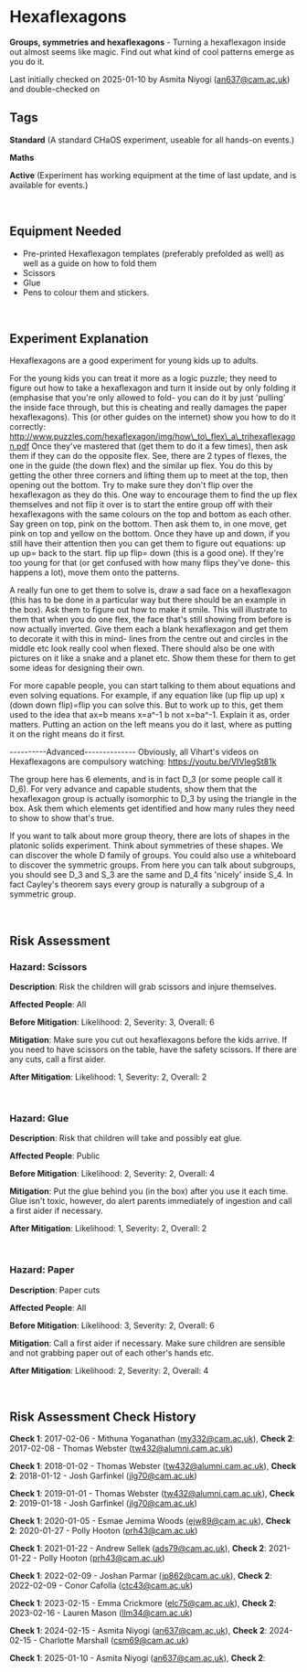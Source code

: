 # Hexaflexagons

**Groups, symmetries and hexaflexagons** - Turning a hexaflexagon inside out almost seems like magic. Find out what kind of cool patterns emerge as you do it. 

Last initially checked on 2025-01-10 by Asmita Niyogi (an637@cam.ac.uk) and double-checked on 

## Tags
<!--- Start Tags (DO NOT REMOVE THIS COMMENT) --->

**Standard** (A standard CHaOS experiment, useable for all hands-on events.)

**Maths**

**Active** (Experiment has working equipment at the time of last update, and is available for events.)
<!--- End Tags (DO NOT REMOVE THIS COMMENT) --->

<br/>

## Equipment Needed 
- Pre-printed Hexaflexagon templates (preferably prefolded as well) as well as a guide on how to fold them
- Scissors
- Glue
- Pens to colour them and stickers.

<br/>

## Experiment Explanation 

Hexaflexagons are a good experiment for young kids up to adults. 

For the young kids you can treat it more as a logic puzzle; they need to figure out how to take a hexaflexagon and turn it inside out by only folding it (emphasise that you're only allowed to fold- you can do it by just 'pulling' the inside face through, but this is cheating and really damages the paper hexaflexagons). This (or other guides on the internet) show you how to do it correctly: http://www.puzzles.com/hexaflexagon/img/how\_to\_flex\_a\_trihexaflexagon.pdf 
Once they've mastered that (get them to do it a few times), then ask them if they can do the opposite flex. See, there are 2 types of flexes, the one in the guide (the down flex) and the similar up flex. You do this by getting the other three corners and lifting them up to meet at the top, then opening out the bottom. Try to make sure they don't flip over the hexaflexagon as they do this. One way to encourage them to find the up flex themselves and not flip it over is to start the entire group off with their hexaflexagons with the same colours on the top and bottom as each other. Say green on top, pink on the bottom. Then ask them to, in one move, get pink on top and yellow on the bottom. Once they have up and down, if you still have their attention then you can get them to figure out equations: up up up= back to the start. flip up flip= down (this is a good one). If they're too young for that (or get confused with how many flips they've done- this happens a lot), move them onto the patterns.

A really fun one to get them to solve is, draw a sad face on a hexaflexagon (this has to be done in a particular way but there should be an example in the box). Ask them to figure out how to make it smile. This will illustrate to them that when you do one flex, the face that's still showing from before is now actually inverted. Give them each a blank hexaflexagon and get them to decorate it with this in mind- lines from the centre out and circles in the middle etc look really cool when flexed. There should also be one with pictures on it like a snake and a planet etc. Show them these for them to get some ideas for designing their own.

For more capable people, you can start talking to them about equations and even solving equations. For example, if any equation like (up flip up up) x (down down flip)=flip you can solve this. But to work up to this, get them used to the idea that ax=b means x=a^-1 b not x=ba^-1. Explain it as, order matters. Putting an action on the left means you do it last, where as putting it on the right means do it first. 

----------Advanced--------------
Obviously, all Vihart's videos on Hexaflexagons are compulsory watching: https://youtu.be/VIVIegSt81k

The group here has 6 elements, and is in fact D\_3 (or some people call it D\_6). For very advance and capable students, show them that the hexaflexagon group is actually isomorphic to D\_3 by using the triangle in the box. Ask them which elements get identified and how many rules they need to show to show that's true.

If you want to talk about more group theory, there are lots of shapes in the platonic solids experiment. Think about symmetries of these shapes. We can discover the whole D family of groups. You could also use a whiteboard to discover the symmetric groups. From here you can talk about subgroups, you should see D\_3 and S\_3 are the same and D\_4 fits 'nicely' inside S\_4. In fact Cayley's theorem says every group is naturally a subgroup of a symmetric group. 

<br/>

## Risk Assessment

### **Hazard**: Scissors

**Description**: Risk the children will grab scissors and injure themselves.

**Affected People**: All

**Before Mitigation**: Likelihood: 2, Severity: 3, Overall: 6

**Mitigation**: Make sure you cut out hexaflexagons before the kids arrive. If you need to have scissors on the table, have the safety scissors.
If there are any cuts, call a first aider.

**After Mitigation**: Likelihood: 1, Severity: 2, Overall: 2

<br/>

### **Hazard**: Glue

**Description**: Risk that children will take and possibly eat glue.

**Affected People**: Public

**Before Mitigation**: Likelihood: 2, Severity: 2, Overall: 4

**Mitigation**: Put the glue behind you (in the box) after you use it each time.
Glue isn't toxic, however, do alert parents immediately of ingestion and call a first aider if necessary.

**After Mitigation**: Likelihood: 1, Severity: 2, Overall: 2

<br/>

### **Hazard**: Paper

**Description**: Paper cuts

**Affected People**: All

**Before Mitigation**: Likelihood: 3, Severity: 2, Overall: 6

**Mitigation**: Call a first aider if necessary. Make sure children are sensible and not grabbing paper out of each other's hands etc.

**After Mitigation**: Likelihood: 2, Severity: 2, Overall: 4

<br/>

## Risk Assessment Check History 

**Check 1**: 2017-02-06 - Mithuna Yoganathan (my332@cam.ac.uk), **Check 2**: 2017-02-08 - Thomas Webster (tw432@alumni.cam.ac.uk)

**Check 1**: 2018-01-02 - Thomas Webster (tw432@alumni.cam.ac.uk), **Check 2**: 2018-01-12 - Josh Garfinkel (jlg70@cam.ac.uk)

**Check 1**: 2019-01-01 - Thomas Webster (tw432@alumni.cam.ac.uk), **Check 2**: 2019-01-18 - Josh Garfinkel (jlg70@cam.ac.uk)

**Check 1**: 2020-01-05 - Esmae Jemima Woods (ejw89@cam.ac.uk), **Check 2**: 2020-01-27 - Polly Hooton (prh43@cam.ac.uk)

**Check 1**: 2021-01-22 - Andrew Sellek (ads79@cam.ac.uk), **Check 2**: 2021-01-22 - Polly Hooton (prh43@cam.ac.uk)

**Check 1**: 2022-02-09 - Joshan Parmar (jp862@cam.ac.uk), **Check 2**: 2022-02-09 - Conor Cafolla (ctc43@cam.ac.uk)

**Check 1**: 2023-02-15 - Emma Crickmore (elc75@cam.ac.uk), **Check 2**: 2023-02-16 - Lauren Mason (llm34@cam.ac.uk)

**Check 1**: 2024-02-15 - Asmita Niyogi (an637@cam.ac.uk), **Check 2**: 2024-02-15 - Charlotte Marshall (csm69@cam.ac.uk)

**Check 1**: 2025-01-10 - Asmita Niyogi (an637@cam.ac.uk), **Check 2**: 
